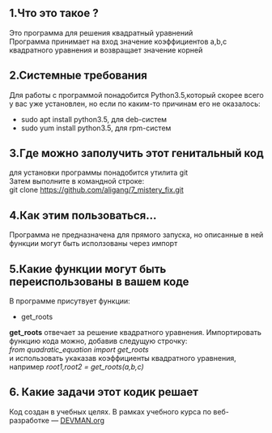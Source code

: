 
## 1.Что это такое ?
Это программа для решения квадратный уравнений  
Программа принимает на вход значение коэффициентов a,b,c квадратного уравнения и возвращает значение корней

## 2.Системные требования
Для работы с программой понадобится Python3.5,который скорее всего у вас уже установлен, но если по каким-то причинам его не оказалось:
 -   sudo apt install python3.5, для  deb-систем
 -   sudo yum install python3.5, для  rpm-систем

## 3.Где можно заполучить этот генитальный код
для установки программы понадобится утилита git  
Затем выполните в командной строке:  
git clone https://github.com/aligang/7_mistery_fix.git

## 4.Как этим пользоваться...
Программа не предназначена для прямого запуска, но описанные в ней функции  могут  быть исползованы через импорт

## 5.Какие функции могут быть переиспользованы в вашем коде
В программе присутвует функции:
  - get_roots

**get_roots** отвечает  за решение квадратного уравнения. Импортировать функцию кода можно, добавив следущую строчку:  
*from quadratic_equation import get_roots*  
и использовать укаказав коэффициенты квадратного уравнения, например *root1,root2 = get_roots(a,b,c)*   

## 6. Какие задачи этот кодик решает
Код создан в учебных целях. В рамках учебного курса по веб-разработке ― [DEVMAN.org](https://devman.org)
